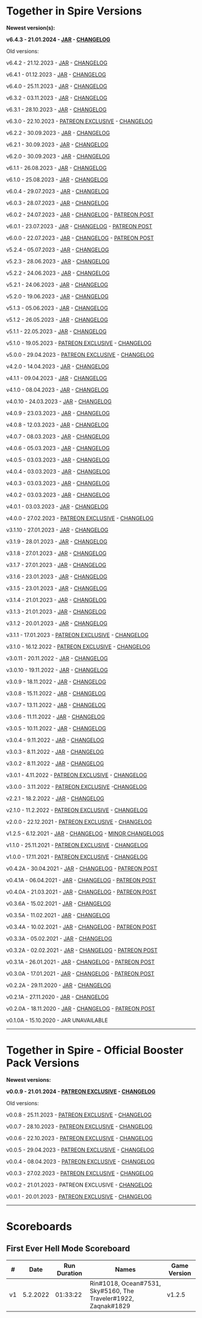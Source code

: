 # Together in Spire Versions

**Newest version(s):**

**v6.4.3 - 21.01.2024 - [JAR](https://tis.gg/Versions/Together%20in%20Spire%20v6.4.3.jar) - [CHANGELOG](https://pastebin.com/raw/pGsC3JyC)**

Old versions: 

v6.4.2 - 21.12.2023 - [JAR](https://tis.gg/Versions/Together%20in%20Spire%20v6.4.2.jar) - [CHANGELOG](https://pastebin.com/raw/SUep8iU6)

v6.4.1 - 01.12.2023 - [JAR](https://tis.gg/Versions/Together%20in%20Spire%20v6.4.1.jar) - [CHANGELOG](https://pastebin.com/raw/kXXcCFq0)

v6.4.0 - 25.11.2023 - [JAR](https://tis.gg/Versions/Together%20in%20Spire%20v6.4.0.jar) - [CHANGELOG](https://pastebin.com/raw/NEceZY0Z)

v6.3.2 - 03.11.2023 - [JAR](https://tis.gg/Versions/Together%20in%20Spire%20v6.3.2.jar) - [CHANGELOG](https://pastebin.com/raw/QKj7jyL3)

v6.3.1 - 28.10.2023 - [JAR](https://tis.gg/Versions/Together%20in%20Spire%20v6.3.1.jar) - [CHANGELOG](https://pastebin.com/raw/xFYpD52u)

v6.3.0 - 22.10.2023 - [PATREON EXCLUSIVE](https://www.patreon.com/posts/91477355?pr=true) - [CHANGELOG](https://pastebin.com/raw/xFYpD52u)

v6.2.2 - 30.09.2023 - [JAR](https://tis.gg/Versions/Together%20in%20Spire%20v6.2.2.jar) - [CHANGELOG](https://pastebin.com/raw/R5v5CUvV)

v6.2.1 - 30.09.2023 - [JAR](https://tis.gg/Versions/Together%20in%20Spire%20v6.2.1.jar) - [CHANGELOG](https://pastebin.com/raw/g33Jp4Tr)

v6.2.0 - 30.09.2023 - [JAR](https://tis.gg/Versions/Together%20in%20Spire%20v6.2.0.jar) - [CHANGELOG](https://pastebin.com/raw/pvzUSfwx)

v6.1.1 - 26.08.2023 - [JAR](https://tis.gg/Versions/Together%20in%20Spire%20v6.1.1.jar) - [CHANGELOG](https://pastebin.com/raw/MhNJw6AP)

v6.1.0 - 25.08.2023 - [JAR](https://tis.gg/Versions/Together%20in%20Spire%20v6.1.0.jar) - [CHANGELOG](https://pastebin.com/raw/PE8hEXPN)

v6.0.4 - 29.07.2023 - [JAR](https://tis.gg/Versions/Together%20in%20Spire%20v6.0.4.jar) - [CHANGELOG](https://pastebin.com/raw/ax3dbKsU)

v6.0.3 - 28.07.2023 - [JAR](https://tis.gg/Versions/Together%20in%20Spire%20v6.0.3.jar) - [CHANGELOG](https://pastebin.com/raw/n49w1kwU)

v6.0.2 - 24.07.2023 - [JAR](https://tis.gg/Versions/Together%20in%20Spire%20v6.0.2.jar) - [CHANGELOG](https://pastebin.com/raw/HWq7qpnC) - [PATREON POST](https://www.patreon.com/posts/86504064)

v6.0.1 - 23.07.2023 - [JAR](https://tis.gg/Versions/Together%20in%20Spire%20v6.0.1.jar) - [CHANGELOG](https://pastebin.com/raw/NkK339UH) - [PATREON POST](https://www.patreon.com/posts/86504064)

v6.0.0 - 22.07.2023 - [JAR](https://tis.gg/Versions/Together%20in%20Spire%20v6.0.0.jar) - [CHANGELOG](https://pastebin.com/raw/xSkiSiUK) - [PATREON POST](https://www.patreon.com/posts/86504064)

v5.2.4 - 05.07.2023 - [JAR](https://tis.gg/Versions/Together%20in%20Spire%20v5.2.4.jar) - [CHANGELOG](https://pastebin.com/raw/eYJ4Ta4U)

v5.2.3 - 28.06.2023 - [JAR](https://tis.gg/Versions/Together%20in%20Spire%20v5.2.3.jar) - [CHANGELOG](https://pastebin.com/raw/PBysVdvz)

v5.2.2 - 24.06.2023 - [JAR](https://tis.gg/Versions/Together%20in%20Spire%20v5.2.2.jar) - [CHANGELOG](https://pastebin.com/raw/vVf9P2GX)

v5.2.1 - 24.06.2023 - [JAR](https://tis.gg/Versions/Together%20in%20Spire%20v5.2.1.jar) - [CHANGELOG](https://pastebin.com/raw/awes7nFy)

v5.2.0 - 19.06.2023 - [JAR](https://tis.gg/Versions/Together%20in%20Spire%20v5.2.0.jar) - [CHANGELOG](https://pastebin.com/raw/iLgQA3HB)

v5.1.3 - 05.06.2023 - [JAR](https://tis.gg/Versions/Together%20in%20Spire%20v5.1.3.jar) - [CHANGELOG](https://pastebin.com/raw/dMLDLVgz)

v5.1.2 - 26.05.2023 - [JAR](https://tis.gg/Versions/Together%20in%20Spire%20v5.1.2.jar) - [CHANGELOG](https://pastebin.com/raw/9H0g1tQX)

v5.1.1 - 22.05.2023 - [JAR](https://tis.gg/Versions/Together%20in%20Spire%20v5.1.1.jar) - [CHANGELOG](https://pastebin.com/raw/4JQiZNQY)

v5.1.0 - 19.05.2023 - [PATREON EXCLUSIVE](https://www.patreon.com/posts/together-in-v5-1-83255876) - [CHANGELOG](https://pastebin.com/raw/iJ2Na6cC)

v5.0.0 - 29.04.2023 - [PATREON EXCLUSIVE](https://www.patreon.com/posts/82246277) - [CHANGELOG](https://pastebin.com/raw/VanAxnw9)

v4.2.0 - 14.04.2023 - [JAR](https://tis.gg/Versions/Together%20in%20Spire%20v4.2.0.jar) - [CHANGELOG](https://pastebin.com/raw/iBW8zNp4)

v4.1.1 - 09.04.2023 - [JAR](https://tis.gg/Versions/Together%20in%20Spire%20v4.1.1.jar) - [CHANGELOG](https://pastebin.com/raw/jtHYjJjF)

v4.1.0 - 08.04.2023 - [JAR](https://tis.gg/Versions/Together%20in%20Spire%20v4.1.0.jar) - [CHANGELOG](https://pastebin.com/raw/yYH1eEfH)

v4.0.10 - 24.03.2023 - [JAR](https://tis.gg/Versions/Together%20in%20Spire%20v4.0.10.jar) - [CHANGELOG](https://pastebin.com/raw/7bKBvdSm)

v4.0.9 - 23.03.2023 - [JAR](https://tis.gg/Versions/Together%20in%20Spire%20v4.0.9.jar) - [CHANGELOG](https://pastebin.com/raw/Rds1hdWU)

v4.0.8 - 12.03.2023 - [JAR](https://tis.gg/Versions/Together%20in%20Spire%20v4.0.8.jar) - [CHANGELOG](https://pastebin.com/raw/SVirmK6m)

v4.0.7 - 08.03.2023 - [JAR](https://tis.gg/Versions/Together%20in%20Spire%20v4.0.7.jar) - [CHANGELOG](https://pastebin.com/raw/3z7f2m83)

v4.0.6 - 05.03.2023 - [JAR](https://tis.gg/Versions/Together%20in%20Spire%20v4.0.6.jar) - [CHANGELOG](https://pastebin.com/raw/gvq5V2i5)

v4.0.5 - 03.03.2023 - [JAR](https://tis.gg/Versions/Together%20in%20Spire%20v4.0.5.jar) - [CHANGELOG](https://pastebin.com/raw/zqt8TAHx)

v4.0.4 - 03.03.2023 - [JAR](https://tis.gg/Versions/Together%20in%20Spire%20v4.0.4.jar) - [CHANGELOG](https://pastebin.com/raw/Fg5KLAa6)

v4.0.3 - 03.03.2023 - [JAR](https://tis.gg/Versions/Together%20in%20Spire%20v4.0.3.jar) - [CHANGELOG](https://pastebin.com/raw/Fg5KLAa6)

v4.0.2 - 03.03.2023 - [JAR](https://tis.gg/Versions/Together%20in%20Spire%20v4.0.2.jar) - [CHANGELOG](https://pastebin.com/raw/75p98tsY)

v4.0.1 - 03.03.2023 - [JAR](https://tis.gg/Versions/Together%20in%20Spire%20v4.0.1.jar) - [CHANGELOG](https://pastebin.com/raw/D7zW7rYk)

v4.0.0 - 27.02.2023 - [PATREON EXCLUSIVE](https://www.patreon.com/posts/79292233?pr=true) - [CHANGELOG](https://pastebin.com/raw/aQVXXczf)

v3.1.10 - 27.01.2023 - [JAR](https://tis.gg/Versions/Together%20in%20Spire%20v3.1.10.jar) - [CHANGELOG](https://pastebin.com/raw/CeihH6Mm)

v3.1.9 - 28.01.2023 - [JAR](https://tis.gg/Versions/Together%20in%20Spire%20v3.1.9.jar) - [CHANGELOG](https://pastebin.com/raw/M9tD0XLD)

v3.1.8 - 27.01.2023 - [JAR](https://tis.gg/Versions/Together%20in%20Spire%20v3.1.8.jar) - [CHANGELOG](https://pastebin.com/raw/4izDTHdD)

v3.1.7 - 27.01.2023 - [JAR](https://tis.gg/Versions/Together%20in%20Spire%20v3.1.7.jar) - [CHANGELOG](https://pastebin.com/raw/aLMReXCJ)

v3.1.6 - 23.01.2023 - [JAR](https://tis.gg/Versions/Together%20in%20Spire%20v3.1.6.jar) - [CHANGELOG](https://pastebin.com/raw/8XWM8rV5)

v3.1.5 - 23.01.2023 - [JAR](https://tis.gg/Versions/Together%20in%20Spire%20v3.1.5.jar) - [CHANGELOG](https://pastebin.com/raw/e1iWe2jQ)

v3.1.4 - 21.01.2023 - [JAR](https://tis.gg/Versions/Together%20in%20Spire%20v3.1.4.jar) - [CHANGELOG](https://pastebin.com/raw/mxmY0GC9)

v3.1.3 - 21.01.2023 - [JAR](https://tis.gg/Versions/Together%20in%20Spire%20v3.1.3.jar) - [CHANGELOG](https://pastebin.com/raw/Xeny6g28)

v3.1.2 - 20.01.2023 - [JAR](https://tis.gg/Versions/Together%20in%20Spire%20v3.1.2.jar) - [CHANGELOG](https://pastebin.com/raw/CxY00zCF)

v3.1.1 - 17.01.2023 - [PATREON EXCLUSIVE](https://www.patreon.com/posts/76010262) - [CHANGELOG](https://pastebin.com/raw/ijxwf8Ms)

v3.1.0 - 16.12.2022 - [PATREON EXCLUSIVE](https://www.patreon.com/posts/76010262) - [CHANGELOG](https://pastebin.com/raw/ijxwf8Ms)

v3.0.11 - 20.11.2022 - [JAR](https://tis.gg/Versions/Together%20in%20Spire%20v3.0.11.jar) - [CHANGELOG](https://pastebin.com/raw/2jgLb5Tr)

v3.0.10 - 19.11.2022 - [JAR](https://tis.gg/Versions/Together%20in%20Spire%20v3.0.10.jar) - [CHANGELOG](https://pastebin.com/raw/eh1vQd9r)

v3.0.9 - 18.11.2022 - [JAR](https://tis.gg/Versions/Together%20in%20Spire%20v3.0.9.jar) - [CHANGELOG](https://pastebin.com/raw/APZwJg1B)

v3.0.8 - 15.11.2022 - [JAR](https://tis.gg/Versions/Together%20in%20Spire%20v3.0.8.jar) - [CHANGELOG](https://pastebin.com/raw/G5KgtyJr)

v3.0.7 - 13.11.2022 - [JAR](https://tis.gg/Versions/Together%20in%20Spire%20v3.0.7.jar) - [CHANGELOG](https://pastebin.com/raw/vq2xUXuB)

v3.0.6 - 11.11.2022 - [JAR](https://tis.gg/Versions/Together%20in%20Spire%20v3.0.6.jar) - [CHANGELOG](https://pastebin.com/raw/Tpk3Edx3)

v3.0.5 - 10.11.2022 - [JAR](https://tis.gg/Versions/Together%20in%20Spire%20v3.0.5.jar) - [CHANGELOG](https://pastebin.com/raw/6zx2c1Eg)

v3.0.4 - 9.11.2022 - [JAR](https://tis.gg/Versions/Together%20in%20Spire%20v3.0.4.jar) - [CHANGELOG](https://pastebin.com/raw/AS4bGE6F)

v3.0.3 - 8.11.2022 - [JAR](https://tis.gg/Versions/Together%20in%20Spire%20v3.0.3.jar) - [CHANGELOG](https://pastebin.com/raw/LftGpXGA)

v3.0.2 - 8.11.2022 - [JAR](https://tis.gg/Versions/Together%20in%20Spire%20v3.0.2.jar) - [CHANGELOG](https://pastebin.com/raw/TJszy40L)

v3.0.1 - 4.11.2022 - [PATREON EXCLUSIVE](https://www.patreon.com/posts/75876043?pr=true) - [CHANGELOG](https://pastebin.com/raw/DZeXAgWP)

v3.0.0 - 3.11.2022 - [PATREON EXCLUSIVE](https://www.patreon.com/posts/75876043?pr=true) -[CHANGELOG](https://pastebin.com/raw/PD1HMhSB)

v2.2.1 - 18.2.2022 - [JAR](https://tis.gg/Versions/Together%20in%20Spire%20v2.2.1.jar) - [CHANGELOG](https://pastebin.com/raw/38nxTM8j)

v2.1.0 - 11.2.2022 - [PATREON EXCLUSIVE](https://www.patreon.com/posts/62430452) - [CHANGELOG](https://pastebin.com/raw/RLfXfCyT)

v2.0.0 - 22.12.2021 - [PATREON EXCLUSIVE](https://www.patreon.com/posts/60199622) - [CHANGELOG](https://pastebin.com/raw/9giXQh8q)

v1.2.5 - 6.12.2021 - [JAR](https://tis.gg/Versions/Together%20in%20Spire%20v1.2.5.jar) - [CHANGELOG](https://pastebin.com/raw/2LaRmVYE) - [MINOR CHANGELOGS](https://pastebin.com/raw/VE6V6FBk)

v1.1.0 - 25.11.2021 - [PATREON EXCLUSIVE](https://www.patreon.com/posts/59144768) - [CHANGELOG](https://pastebin.com/raw/aaYHdzSL)

v1.0.0 - 17.11.2021 - [PATREON EXCLUSIVE](https://www.patreon.com/posts/58789104) - [CHANGELOG](https://pastebin.com/raw/xhTmksVA)

v0.4.2A - 30.04.2021 - [JAR](https://tis.gg/Versions/Together%20in%20Spire%20v0.4.2A.jar) - [CHANGELOG](https://pastebin.com/raw/YemzjZ1E) - [PATREON POST](https://www.patreon.com/posts/50683144)

v0.4.1A - 06.04.2021 - [JAR](https://tis.gg/Versions/Together%20in%20Spire%20v0.4.1A.jar) - [CHANGELOG](https://pastebin.com/raw/dRE6fJeJ) - [PATREON POST](https://www.patreon.com/posts/49696119)

v0.4.0A - 21.03.2021 - [JAR](https://tis.gg/Versions/Together%20in%20Spire%20v0.4.0A.jar) - [CHANGELOG](https://pastebin.com/raw/7LstYfKA) - [PATREON POST](https://www.patreon.com/posts/49033280)

v0.3.6A - 15.02.2021 - [JAR](https://tis.gg/Versions/Together%20in%20Spire%20v0.3.6A.jar) - [CHANGELOG](https://pastebin.com/raw/Rk9HMife)

v0.3.5A - 11.02.2021 - [JAR](https://tis.gg/Versions/Together%20in%20Spire%20v0.3.5A.jar) - [CHANGELOG](https://pastebin.com/raw/JJHTUDt8)

v0.3.4A - 10.02.2021 - [JAR](https://tis.gg/Versions/Together%20in%20Spire%20v0.3.4A.jar) - [CHANGELOG](https://pastebin.com/raw/kBKUQ8xh) - [PATREON POST](https://www.patreon.com/posts/47387881)

v0.3.3A - 05.02.2021 - [JAR](https://tis.gg/Versions/Together%20in%20Spire%20v0.3.3A.jar) - [CHANGELOG](https://pastebin.com/raw/z64rxUB3)

v0.3.2A - 02.02.2021 - [JAR](https://tis.gg/Versions/Together%20in%20Spire%20v0.3.2A.jar) - [CHANGELOG](https://pastebin.pl/view/raw/200ac3c0) - [PATREON POST](https://www.patreon.com/posts/47022604)

v0.3.1A - 26.01.2021 - [JAR](https://tis.gg/Versions/Together%20in%20Spire%20v0.3.1A.jar) - [CHANGELOG](https://pastebin.pl/view/raw/d4889bbc) - [PATREON POST](https://www.patreon.com/posts/46701837)

v0.3.0A - 17.01.2021 - [JAR](https://tis.gg/Versions/Together%20in%20Spire%20v0.3.0A.jar) - [CHANGELOG](https://pastebin.pl/view/raw/c5de1b1f) - [PATREON POST](https://www.patreon.com/posts/46327483)

v0.2.2A - 29.11.2020 - [JAR](https://tis.gg/Versions/Together%20in%20Spire%20v0.2.2A.jar) - [CHANGELOG](https://pastebin.pl/view/raw/8065c25e)

v0.2.1A - 27.11.2020 - [JAR](https://tis.gg/Versions/Together%20in%20Spire%20v0.2.1A.jar) - [CHANGELOG](https://pastebin.pl/view/raw/11bf37ac)

v0.2.0A - 18.11.2020 - [JAR](https://tis.gg/Versions/Together%20in%20Spire%20v0.2.0A.jar) - [CHANGELOG](https://pastebin.pl/view/raw/db8c2833) - [PATREON POST](https://www.patreon.com/posts/together-in-v0-2-44048998)

v0.1.0A - 15.10.2020 - JAR UNAVAILABLE

-----------

# Together in Spire - Official Booster Pack Versions

**Newest versions:**

**v0.0.9 - 21.01.2024 - [PATREON EXCLUSIVE]() - [CHANGELOG](https://pastebin.com/raw/t7PnDiaA)**

Old versions:

v0.0.8 - 25.11.2023 - [PATREON EXCLUSIVE](https://www.patreon.com/posts/93504802?pr=true) - [CHANGELOG](https://pastebin.com/raw/N4N2EuL6)

v0.0.7 - 28.10.2023 - [PATREON EXCLUSIVE](https://www.patreon.com/posts/91477355?pr=true) - [CHANGELOG](https://pastebin.com/raw/tNiXgdGk)

v0.0.6 - 22.10.2023 - [PATREON EXCLUSIVE](https://www.patreon.com/posts/91477355?pr=true) - [CHANGELOG](https://pastebin.com/raw/uAQLAQ88)

v0.0.5 - 29.04.2023 - [PATREON EXCLUSIVE](https://www.patreon.com/posts/82246277) - [CHANGELOG](https://pastebin.com/raw/fer7Mr39)

v0.0.4 - 08.04.2023 - [PATREON EXCLUSIVE](https://www.patreon.com/posts/81240499) - [CHANGELOG](https://pastebin.com/raw/4UtjFNGc)

v0.0.3 - 27.02.2023 - [PATREON EXCLUSIVE](https://www.patreon.com/posts/79292233?pr=true) - [CHANGELOG](https://pastebin.com/raw/KwLpBFtw)

v0.0.2 - 21.01.2023 - PATREON EXCLUSIVE - [CHANGELOG](https://pastebin.com/raw/bvPa6fum)

v0.0.1 - 20.01.2023 - [PATREON EXCLUSIVE](https://www.patreon.com/posts/77514729?pr=true) - [CHANGELOG](https://pastebin.com/raw/ujCstPZ2)

-----------

# Scoreboards

## First Ever Hell Mode Scoreboard


| # | Date  | Run Duration | Names | Game Version |
| ------------- | ------------- | ------------- | ------------- | ------------- |
| v1 | 5.2.2022 | 01:33:22 | Rin#1018, Ocean#7531, Sky#5160, The Traveler#1922, Zaqnak#1829  | v1.2.5 |
